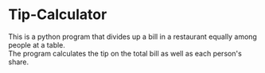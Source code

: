 # Tip-Calculator
This is a python program that divides up a bill in a restaurant equally among people at a table.  
The program calculates the tip on the total bill as well as each person's share.
